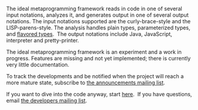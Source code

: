 The ideal metaprogramming framework reads in code in one of several
input notations, analyzes it, and generates output in one of several
output notations.  The input notations supported are the curly-brace-style
and the LISP-parens-style.  The analysis handles plain types, parameterized
types, and [flavored types](https://raw.githubusercontent.com/google/ideal/master/documentation/type-flavors.txt).&nbsp;
The output notations include Java, JavaScript, interpreter and pretty-printer.

The ideal metaprogramming framework is an experiment and a work in progress.
Features are missing and not yet implemented; there is currently
very little documentation.

To track the developments and be notified when the project will reach a more mature state,
subscribe to
[the announcements mailing list](https://groups.google.com/group/ideal-announce).

If you want to dive into the code anyway, start
[here](https://raw.githubusercontent.com/google/ideal/master/documentation/here-be-dragons.txt).&nbsp;
If you have questions, email [the developers mailing list](https://groups.google.com/group/ideal-developers).
